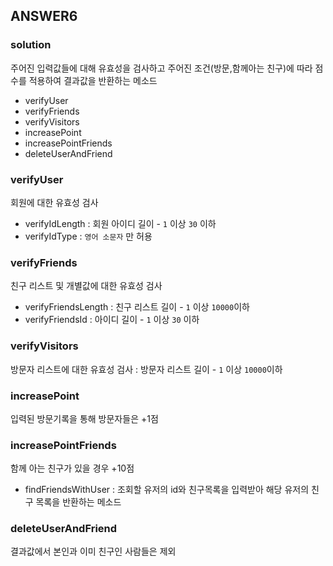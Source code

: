 ## ANSWER6

### solution
주어진 입력값들에 대해 유효성을 검사하고 주어진 조건(방문,함께아는 친구)에 따라 점수를 적용하여 결과값을 반환하는 메소드
- verifyUser
- verifyFriends
- verifyVisitors
- increasePoint
- increasePointFriends
- deleteUserAndFriend

### verifyUser
회원에 대한 유효성 검사
- verifyIdLength : 회원 아이디 길이 - `1` 이상 `30` 이하
- verifyIdType : `영어 소문자` 만 허용

### verifyFriends
친구 리스트 및 개별값에 대한 유효성 검사
- verifyFriendsLength : 친구 리스트 길이 - `1` 이상 `10000`이하
- verifyFriendsId : 아이디 길이 - `1` 이상 `30` 이하

### verifyVisitors
방문자 리스트에 대한 유효성 검사 : 방문자 리스트 길이 - `1` 이상 `10000`이하

### increasePoint
입력된 방문기록을 통해 방문자들은 +1점

### increasePointFriends
함께 아는 친구가 있을 경우 +10점
- findFriendsWithUser : 조회할 유저의 id와 친구목록을 입력받아 해당 유저의 친구 목록을 반환하는 메소드

### deleteUserAndFriend
결과값에서 본인과 이미 친구인 사람들은 제외
